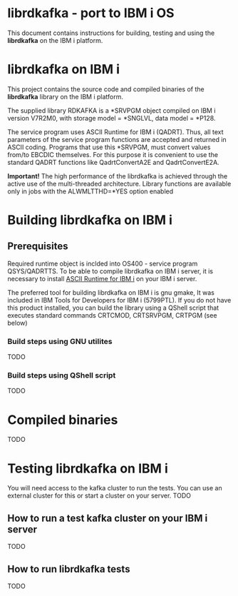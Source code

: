 librdkafka - port to IBM i OS
==================================================

This document contains instructions for building, testing and using the **librdkafka** on the IBM i platform.

# **librdkafka** on IBM i
This project contains the source code and compiled binaries of the **librdkafka** library on the IBM i platform.

The supplied library RDKAFKA is a *SRVPGM object compiled on IBM i version V7R2M0, with storage model = *SNGLVL, data model = *P128.

The service program uses ASCII Runtime for IBM i (QADRT). Thus, all text parameters of the service program functions are accepted and returned in ASCII coding. Programs that use this *SRVPGM, must convert values from/to EBCDIC themselves. For this purpose it is convenient to use the standard QADRT functions like QadrtConvertA2E and QadrtConvertE2A. 

**Important!** The high performance of the librdkafka is achieved through the active use of the multi-threaded architecture. Library functions are available only in jobs with the ALWMLTTHD=*YES option enabled 

# Building **librdkafka** on IBM i

## Prerequisites
Required runtime object is inclded into OS400 - service program QSYS/QADRTTS. To be able to compile librdkafka on IBM i server, 
it is necessary to install [ASCII Runtime for IBM i](https://www.ibm.com/support/pages/node/6258183) on your IBM i server.

The preferred tool for building librdkafka on IBM i is gnu gmake, It was included in IBM Tools for Developers for IBM i (5799PTL).
If you do not have this product installed, you can build the library using a QShell script that executes standard commands CRTCMOD, CRTSRVPGM, CRTPGM (see below)

### Build steps using GNU utilites
TODO

### Build steps using QShell script
TODO

# Compiled binaries
TODO

# Testing **librdkafka** on IBM i
You will need access to the kafka cluster to run the tests. You can use an external cluster for this or start a cluster on your server. 
TODO

## How to run a test kafka cluster on your IBM i server 
TODO

## How to run librdkafka tests
TODO
